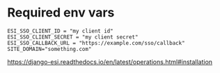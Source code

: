 # Required env vars

```
ESI_SSO_CLIENT_ID = "my client id"
ESI_SSO_CLIENT_SECRET = "my client secret"
ESI_SSO_CALLBACK_URL = "https://example.com/sso/callback"
SITE_DOMAIN="something.com"
```

https://django-esi.readthedocs.io/en/latest/operations.html#installation

